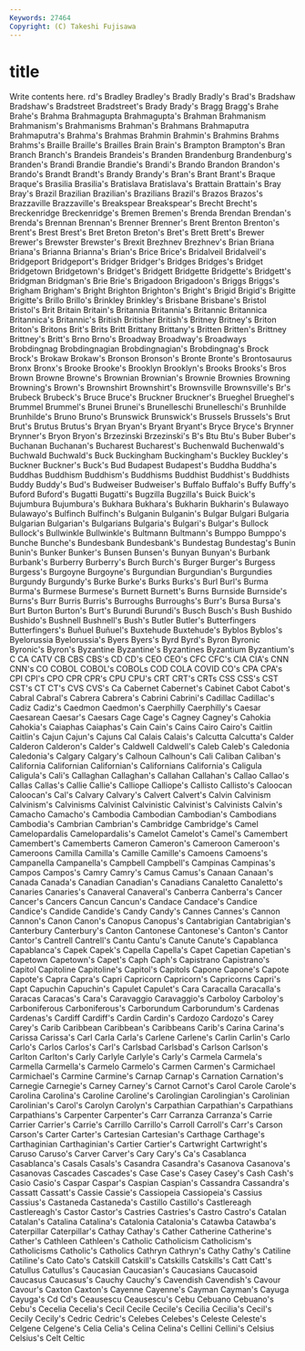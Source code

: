 ```yaml
---
Keywords: 27464 
Copyright: (C) Takeshi Fujisawa
---
```


# title

Write contents here.
rd's Bradley Bradley's Bradly Bradly's Brad's Bradshaw Bradshaw's
Bradstreet Bradstreet's Brady Brady's Bragg Bragg's Brahe Brahe's Brahma Brahmagupta
Brahmagupta's Brahman Brahmanism Brahmanism's Brahmanisms Brahman's Brahmans Brahmaputra Brahmaputra's Brahma's
Brahmas Brahmin Brahmin's Brahmins Brahms Brahms's Braille Braille's Brailles Brain
Brain's Brampton Brampton's Bran Branch Branch's Brandeis Brandeis's Branden Brandenburg
Brandenburg's Branden's Brandi Brandie Brandie's Brandi's Brando Brandon Brandon's Brando's
Brandt Brandt's Brandy Brandy's Bran's Brant Brant's Braque Braque's Brasilia
Brasilia's Bratislava Bratislava's Brattain Brattain's Bray Bray's Brazil Brazilian Brazilian's
Brazilians Brazil's Brazos Brazos's Brazzaville Brazzaville's Breakspear Breakspear's Brecht Brecht's
Breckenridge Breckenridge's Bremen Bremen's Brenda Brendan Brendan's Brenda's Brennan Brennan's
Brenner Brenner's Brent Brenton Brenton's Brent's Brest Brest's Bret Breton
Breton's Bret's Brett Brett's Brewer Brewer's Brewster Brewster's Brexit Brezhnev
Brezhnev's Brian Briana Briana's Brianna Brianna's Brian's Brice Brice's Bridalveil
Bridalveil's Bridgeport Bridgeport's Bridger Bridger's Bridges Bridges's Bridget Bridgetown Bridgetown's
Bridget's Bridgett Bridgette Bridgette's Bridgett's Bridgman Bridgman's Brie Brie's Brigadoon
Brigadoon's Briggs Briggs's Brigham Brigham's Bright Brighton Brighton's Bright's Brigid
Brigid's Brigitte Brigitte's Brillo Brillo's Brinkley Brinkley's Brisbane Brisbane's Bristol
Bristol's Brit Britain Britain's Britannia Britannia's Britannic Britannica Britannica's Britannic's
British Britisher British's Britney Britney's Briton Briton's Britons Brit's Brits
Britt Brittany Brittany's Britten Britten's Brittney Brittney's Britt's Brno Brno's
Broadway Broadway's Broadways Brobdingnag Brobdingnagian Brobdingnagian's Brobdingnag's Brock Brock's Brokaw
Brokaw's Bronson Bronson's Bronte Bronte's Brontosaurus Bronx Bronx's Brooke Brooke's
Brooklyn Brooklyn's Brooks Brooks's Bros Brown Browne Browne's Brownian Brownian's
Brownie Brownies Browning Browning's Brown's Brownshirt Brownshirt's Brownsville Brownsville's Br's
Brubeck Brubeck's Bruce Bruce's Bruckner Bruckner's Brueghel Brueghel's Brummel Brummel's
Brunei Brunei's Brunelleschi Brunelleschi's Brunhilde Brunhilde's Bruno Bruno's Brunswick Brunswick's
Brussels Brussels's Brut Brut's Brutus Brutus's Bryan Bryan's Bryant Bryant's
Bryce Bryce's Brynner Brynner's Bryon Bryon's Brzezinski Brzezinski's B's Btu
Btu's Buber Buber's Buchanan Buchanan's Bucharest Bucharest's Buchenwald Buchenwald's Buchwald
Buchwald's Buck Buckingham Buckingham's Buckley Buckley's Buckner Buckner's Buck's Bud
Budapest Budapest's Buddha Buddha's Buddhas Buddhism Buddhism's Buddhisms Buddhist Buddhist's
Buddhists Buddy Buddy's Bud's Budweiser Budweiser's Buffalo Buffalo's Buffy Buffy's
Buford Buford's Bugatti Bugatti's Bugzilla Bugzilla's Buick Buick's Bujumbura Bujumbura's
Bukhara Bukhara's Bukharin Bukharin's Bulawayo Bulawayo's Bulfinch Bulfinch's Bulganin Bulganin's
Bulgar Bulgari Bulgaria Bulgarian Bulgarian's Bulgarians Bulgaria's Bulgari's Bulgar's Bullock
Bullock's Bullwinkle Bullwinkle's Bultmann Bultmann's Bumppo Bumppo's Bunche Bunche's Bundesbank
Bundesbank's Bundestag Bundestag's Bunin Bunin's Bunker Bunker's Bunsen Bunsen's Bunyan
Bunyan's Burbank Burbank's Burberry Burberry's Burch Burch's Burger Burger's Burgess
Burgess's Burgoyne Burgoyne's Burgundian Burgundian's Burgundies Burgundy Burgundy's Burke Burke's
Burks Burks's Burl Burl's Burma Burma's Burmese Burmese's Burnett Burnett's
Burns Burnside Burnside's Burns's Burr Burris Burris's Burroughs Burroughs's Burr's
Bursa Bursa's Burt Burton Burton's Burt's Burundi Burundi's Busch Busch's
Bush Bushido Bushido's Bushnell Bushnell's Bush's Butler Butler's Butterfingers Butterfingers's
Buñuel Buñuel's Buxtehude Buxtehude's Byblos Byblos's Byelorussia Byelorussia's Byers Byers's
Byrd Byrd's Byron Byronic Byronic's Byron's Byzantine Byzantine's Byzantines Byzantium
Byzantium's C CA CATV CB CBS CBS's CD CD's CEO
CEO's CFC CFC's CIA CIA's CNN CNN's CO COBOL COBOL's
COBOLs COD COLA COVID CO's CPA CPA's CPI CPI's CPO
CPR CPR's CPU CPU's CRT CRT's CRTs CSS CSS's CST
CST's CT CT's CVS CVS's Ca Cabernet Cabernet's Cabinet Cabot
Cabot's Cabral Cabral's Cabrera Cabrera's Cabrini Cabrini's Cadillac Cadillac's Cadiz
Cadiz's Caedmon Caedmon's Caerphilly Caerphilly's Caesar Caesarean Caesar's Caesars Cage
Cage's Cagney Cagney's Cahokia Cahokia's Caiaphas Caiaphas's Cain Cain's Cains
Cairo Cairo's Caitlin Caitlin's Cajun Cajun's Cajuns Cal Calais Calais's
Calcutta Calcutta's Calder Calderon Calderon's Calder's Caldwell Caldwell's Caleb Caleb's
Caledonia Caledonia's Calgary Calgary's Calhoun Calhoun's Cali Caliban Caliban's California
Californian Californian's Californians California's Caligula Caligula's Cali's Callaghan Callaghan's Callahan
Callahan's Callao Callao's Callas Callas's Callie Callie's Calliope Calliope's Callisto
Callisto's Caloocan Caloocan's Cal's Calvary Calvary's Calvert Calvert's Calvin Calvinism
Calvinism's Calvinisms Calvinist Calvinistic Calvinist's Calvinists Calvin's Camacho Camacho's Cambodia
Cambodian Cambodian's Cambodians Cambodia's Cambrian Cambrian's Cambridge Cambridge's Camel Camelopardalis
Camelopardalis's Camelot Camelot's Camel's Camembert Camembert's Camemberts Cameron Cameron's Cameroon
Cameroon's Cameroons Camilla Camilla's Camille Camille's Camoens Camoens's Campanella Campanella's
Campbell Campbell's Campinas Campinas's Campos Campos's Camry Camry's Camus Camus's
Canaan Canaan's Canada Canada's Canadian Canadian's Canadians Canaletto Canaletto's Canaries
Canaries's Canaveral Canaveral's Canberra Canberra's Cancer Cancer's Cancers Cancun Cancun's
Candace Candace's Candice Candice's Candide Candide's Candy Candy's Cannes Cannes's
Cannon Cannon's Canon Canon's Canopus Canopus's Cantabrigian Cantabrigian's Canterbury Canterbury's
Canton Cantonese Cantonese's Canton's Cantor Cantor's Cantrell Cantrell's Cantu Cantu's
Canute Canute's Capablanca Capablanca's Capek Capek's Capella Capella's Capet Capetian
Capetian's Capetown Capetown's Capet's Caph Caph's Capistrano Capistrano's Capitol Capitoline
Capitoline's Capitol's Capitols Capone Capone's Capote Capote's Capra Capra's Capri
Capricorn Capricorn's Capricorns Capri's Capt Capuchin Capuchin's Capulet Capulet's Cara
Caracalla Caracalla's Caracas Caracas's Cara's Caravaggio Caravaggio's Carboloy Carboloy's Carboniferous
Carboniferous's Carborundum Carborundum's Cardenas Cardenas's Cardiff Cardiff's Cardin Cardin's Cardozo
Cardozo's Carey Carey's Carib Caribbean Caribbean's Caribbeans Carib's Carina Carina's
Carissa Carissa's Carl Carla Carla's Carlene Carlene's Carlin Carlin's Carlo
Carlo's Carlos Carlos's Carl's Carlsbad Carlsbad's Carlson Carlson's Carlton Carlton's
Carly Carlyle Carlyle's Carly's Carmela Carmela's Carmella Carmella's Carmelo Carmelo's
Carmen Carmen's Carmichael Carmichael's Carmine Carmine's Carnap Carnap's Carnation Carnation's
Carnegie Carnegie's Carney Carney's Carnot Carnot's Carol Carole Carole's Carolina
Carolina's Caroline Caroline's Carolingian Carolingian's Carolinian Carolinian's Carol's Carolyn Carolyn's
Carpathian Carpathian's Carpathians Carpathians's Carpenter Carpenter's Carr Carranza Carranza's Carrie
Carrier Carrier's Carrie's Carrillo Carrillo's Carroll Carroll's Carr's Carson Carson's
Carter Carter's Cartesian Cartesian's Carthage Carthage's Carthaginian Carthaginian's Cartier Cartier's
Cartwright Cartwright's Caruso Caruso's Carver Carver's Cary Cary's Ca's Casablanca
Casablanca's Casals Casals's Casandra Casandra's Casanova Casanova's Casanovas Cascades Cascades's
Case Case's Casey Casey's Cash Cash's Casio Casio's Caspar Caspar's
Caspian Caspian's Cassandra Cassandra's Cassatt Cassatt's Cassie Cassie's Cassiopeia Cassiopeia's
Cassius Cassius's Castaneda Castaneda's Castillo Castillo's Castlereagh Castlereagh's Castor Castor's
Castries Castries's Castro Castro's Catalan Catalan's Catalina Catalina's Catalonia Catalonia's
Catawba Catawba's Caterpillar Caterpillar's Cathay Cathay's Cather Catherine Catherine's Cather's
Cathleen Cathleen's Catholic Catholicism Catholicism's Catholicisms Catholic's Catholics Cathryn Cathryn's
Cathy Cathy's Catiline Catiline's Cato Cato's Catskill Catskill's Catskills Catskills's
Catt Catt's Catullus Catullus's Caucasian Caucasian's Caucasians Caucasoid Caucasus Caucasus's
Cauchy Cauchy's Cavendish Cavendish's Cavour Cavour's Caxton Caxton's Cayenne Cayenne's
Cayman Cayman's Cayuga Cayuga's Cd Cd's Ceausescu Ceausescu's Cebu Cebuano
Cebuano's Cebu's Cecelia Cecelia's Cecil Cecile Cecile's Cecilia Cecilia's Cecil's
Cecily Cecily's Cedric Cedric's Celebes Celebes's Celeste Celeste's Celgene Celgene's
Celia Celia's Celina Celina's Cellini Cellini's Celsius Celsius's Celt Celtic
